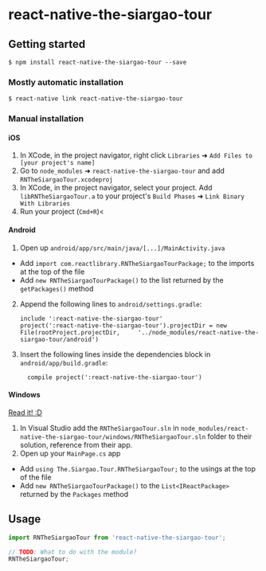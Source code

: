 
# react-native-the-siargao-tour

## Getting started

`$ npm install react-native-the-siargao-tour --save`

### Mostly automatic installation

`$ react-native link react-native-the-siargao-tour`

### Manual installation


#### iOS

1. In XCode, in the project navigator, right click `Libraries` ➜ `Add Files to [your project's name]`
2. Go to `node_modules` ➜ `react-native-the-siargao-tour` and add `RNTheSiargaoTour.xcodeproj`
3. In XCode, in the project navigator, select your project. Add `libRNTheSiargaoTour.a` to your project's `Build Phases` ➜ `Link Binary With Libraries`
4. Run your project (`Cmd+R`)<

#### Android

1. Open up `android/app/src/main/java/[...]/MainActivity.java`
  - Add `import com.reactlibrary.RNTheSiargaoTourPackage;` to the imports at the top of the file
  - Add `new RNTheSiargaoTourPackage()` to the list returned by the `getPackages()` method
2. Append the following lines to `android/settings.gradle`:
  	```
  	include ':react-native-the-siargao-tour'
  	project(':react-native-the-siargao-tour').projectDir = new File(rootProject.projectDir, 	'../node_modules/react-native-the-siargao-tour/android')
  	```
3. Insert the following lines inside the dependencies block in `android/app/build.gradle`:
  	```
      compile project(':react-native-the-siargao-tour')
  	```

#### Windows
[Read it! :D](https://github.com/ReactWindows/react-native)

1. In Visual Studio add the `RNTheSiargaoTour.sln` in `node_modules/react-native-the-siargao-tour/windows/RNTheSiargaoTour.sln` folder to their solution, reference from their app.
2. Open up your `MainPage.cs` app
  - Add `using The.Siargao.Tour.RNTheSiargaoTour;` to the usings at the top of the file
  - Add `new RNTheSiargaoTourPackage()` to the `List<IReactPackage>` returned by the `Packages` method


## Usage
```javascript
import RNTheSiargaoTour from 'react-native-the-siargao-tour';

// TODO: What to do with the module?
RNTheSiargaoTour;
```
  